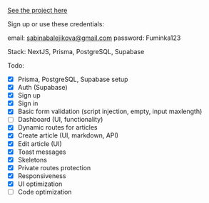 [See the project here](alblogex.vercel.app)

Sign up or use these credentials:

email: sabinabalejikova@gmail.com
password: Fuminka123

Stack: NextJS, Prisma, PostgreSQL, Supabase

Todo:

- [x] Prisma, PostgreSQL, Supabase setup
- [x] Auth (Supabase)
- [x] Sign up
- [x] Sign in
- [x] Basic form validation (script injection, empty, input maxlength)
- [ ] Dashboard (UI, functionality)
- [x] Dynamic routes for articles
- [x] Create article (UI, markdown, API)
- [x] Edit article (UI)
- [x] Toast messages
- [x] Skeletons
- [x] Private routes protection
- [x] Responsiveness
- [x] UI optimization
- [ ] Code optimization
